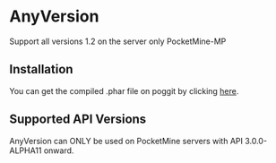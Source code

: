 # AnyVersion
Support all versions 1.2 on the server only PocketMine-MP

## Installation
You can get the compiled .phar file on poggit by clicking [here](https://poggit.pmmp.io/ci/zyware/AnyVersion/~).

## Supported API Versions
AnyVersion can ONLY be used on PocketMine servers with API 3.0.0-ALPHA11 onward.